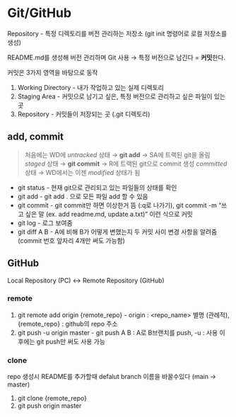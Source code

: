 # Git/GitHub

Repository - 특정 디렉토리를 버전 관리하는 저장소 (git init 명령어로 로컬 저장소를 생성)

README.md를 생성해 버전 관리하며  Git 사용 → 특정 버전으로 남긴다 = **커밋**한다.

커밋은 3가지 영역을 바탕으로 동작 

1. Working Directory -  내가 작업하고 있는 실제 디렉토리
2. Staging Area - 커밋으로 남기고 싶은, 특정 버전으로 관리하고 싶은 파일이 있는 곳
3. Repository - 커밋들이 저장되는 곳 (.git 디렉토리)

## add, commit

> 처음에는 WD에 *untracked* 상태 →  **git add** → SA에 트랙된 git을 올림 *staged* 상태 → **git commit** → R에 트랙된 git으로 commit 생성 *committed* 상태 → WD에서는 이젠 *modified* 상태가 됨
> 
- git status - 현재 git으로 관리되고 있는 파일들의 상태를 확인
- git add - git add . 으로 모든 파일 add 할 수 있음
- git commit - git commit만 하면 이상한거 뜸 (:q로 나가기), git commit -m “쓰고 싶은 말 (ex. add readme.md, update a.txt)” 이런 식으로 커밋
- git log - 로그 보여줌
- git diff A B - A에 비해 B가 어떻게 변했는지 두 커밋 사이 변경 사항을 알려줌 (commit 번호 앞자리 4개만 써도 가능함)

## GitHub

Local Repository (PC) ↔ Remote Repository (GitHub)

### remote

1. git remote add origin {remote_repo} - origin : <repo_name> 별명 (관례적), {remote_repo} : github의 repo 주소
2. git push -u origin master - git push A B : A로 B브랜치를 push, -u : 사용 이후에는 git push만 써도 사용 가능

### clone

repo 생성시 README를 추가할때 defalut branch 이름을 바꿀수있다 (main → master)

1. git clone {remote_repo}
2. git push origin master